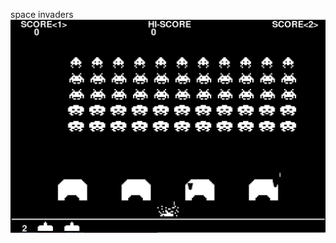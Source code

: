 space invaders 
[![Watch the video](https://github.com/AntonioVillanuevaSegura/python/blob/master/spaceInvaders/doc/spaceinvaders.jpg)](https://youtu.be/TvgBrMpcDuo )
